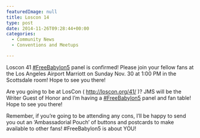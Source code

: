 ```yaml
---
featuredImage: null
title: Loscon 14
type: post
date: 2014-11-26T09:28:44+00:00
categories:
  - Community News
  - Conventions and Meetups

---
```

<span class="userContent">Loscon 41 <a class="_58cn" href="https://www.facebook.com/hashtag/freebabylon5" data-ft="{&quot;tn&quot;:&quot;*N&quot;,&quot;type&quot;:104}">#FreeBabylon5</a> panel is confirmed! Please join your fellow fans at the Los Angeles Airport Marriott on Sunday Nov. 30 at 1:00 PM in the Scottsdale room! Hope to see you there!</span>

<span class="userContent">Are you going to be at LosCon ( <a href="http://l.facebook.com/l.php?u=http%3A%2F%2Floscon.org%2F41%2F&h=YAQENMDcD&enc=AZPWYjBiR9R9qJ7TyEKsvNTdSsfzaRlObK-M96PSBDpIbwsvF9-JnY80e-BlrQwJIZPMPbeRVZjN6m_wUd_alxdtDS2OFqZl-OgyjfTprausKX_OM7vuzxbkncT3PRAiRn10hVaaUe7weRsLFlMpV42z&s=1" target="_blank" rel="nofollow nofollow">http://loscon.org/41/</a> )? JMS will be the Writer Guest of Honor and I&#8217;m having a <a class="_58cn" href="https://www.facebook.com/hashtag/freebabylon5" data-ft="{&quot;tn&quot;:&quot;*N&quot;,&quot;type&quot;:104}">#FreeBabylon5</a> panel and fan table! Hope to see you there!</span>

Remember, if you&#8217;re going to be attending any cons, I&#8217;ll be happy to send you out an &#8216;Ambassadorial Pouch&#8217; of buttons and postcards to make available to other fans! #FreeBabylon5 is about YOU!
